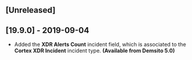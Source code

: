 ## [Unreleased]


## [19.9.0] - 2019-09-04
- Added the **XDR Alerts Count** incident field, which is associated to the **Cortex XDR Incident** incident type. **(Available from Demsito 5.0)**
